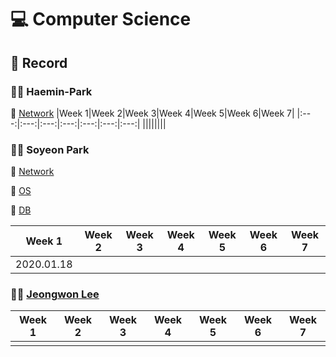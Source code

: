 # 💻 Computer Science

## :memo: Record

### 👩‍💻 Haemin-Park
:closed_book: [Network](https://github.com/Haemin-Park/CS_TIL/tree/main/Network)
|Week 1|Week 2|Week 3|Week 4|Week 5|Week 6|Week 7|
|:---:|:---:|:---:|:---:|:---:|:---:|:---:|
||||||||

### 👩‍💻 Soyeon Park
:closed_book: [Network](https://sysgongbu.tistory.com/category/CS/Network)

:closed_book: [OS](https://sysgongbu.tistory.com/category/CS/OS)

:closed_book: [DB](https://sysgongbu.tistory.com/category/CS/DB%20%2B%20SQL)

|Week 1|Week 2|Week 3|Week 4|Week 5|Week 6|Week 7|
|:---:|:---:|:---:|:---:|:---:|:---:|:---:|
|2020.01.18|||||||

### 👩‍💻 [Jeongwon Lee](https://github.com/jeongwon-iee)
|Week 1|Week 2|Week 3|Week 4|Week 5|Week 6|Week 7|
|:---:|:---:|:---:|:---:|:---:|:---:|:---:|
||||||||
